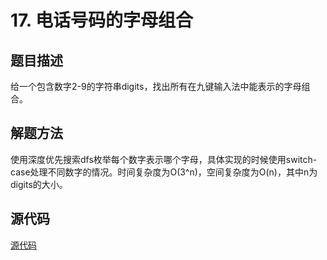 # 17. 电话号码的字母组合

## 题目描述

给一个包含数字2-9的字符串digits，找出所有在九键输入法中能表示的字母组合。

## 解题方法

使用深度优先搜索dfs枚举每个数字表示哪个字母，具体实现的时候使用switch-case处理不同数字的情况。时间复杂度为O(3^n)，空间复杂度为O(n)，其中n为digits的大小。

## 源代码

[源代码](../src/17-letter-combinations-of-a-phone-number.cpp)
